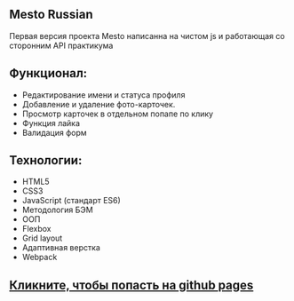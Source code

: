 ## Mesto Russian  

Первая версия проекта Mesto написанна на чистом js и работающая со сторонним API практикума

## Функционал: 
* Редактирование имени и статуса профиля 
* Добавление и удаление фото-карточек. 
* Просмотр карточек в отдельном попапе по клику  
* Функция лайка
* Валидация форм

## Технологии:
* HTML5
* CSS3
* JavaScript (стандарт ES6)
* Методология БЭМ
* ООП
* Flexbox  
* Grid layout  
* Адаптивная верстка
* Webpack

## [Кликните, чтобы попасть на github pages](https://dizzer0.github.io/mesto/)  
